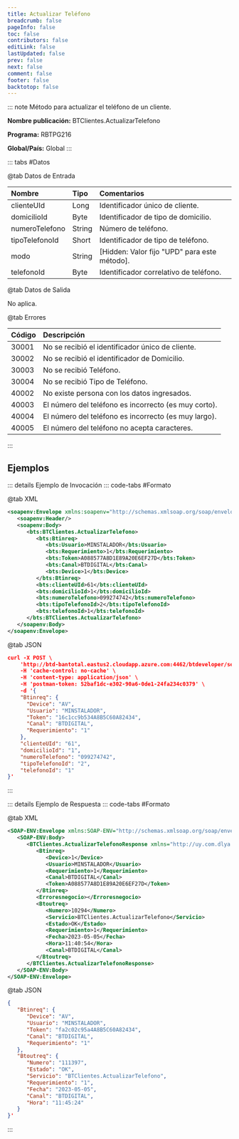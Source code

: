 ```yaml
---
title: Actualizar Teléfono
breadcrumb: false
pageInfo: false
toc: false
contributors: false
editLink: false
lastUpdated: false
prev: false
next: false
comment: false
footer: false
backtotop: false
---
```


<!-- ABRE DATOS DEL MÉTODO -->
::: note Método para actualizar el teléfono de un cliente.

**Nombre publicación:** BTClientes.ActualizarTelefono

**Programa:** RBTPG216

**Global/País:** Global
:::
<!-- CIERRA DATOS DEL MÉTODO -->

<!-- ABRE TABLA DE DATOS -->
::: tabs #Datos 

@tab Datos de Entrada

Nombre | Tipo | Comentarios
:--------- | :--------- | :---------
clienteUId | Long | Identificador único de cliente.
domicilioId | Byte | Identificador de tipo de domicilio.
numeroTelefono | String | Número de teléfono.
tipoTelefonoId | Short | Identificador de tipo de teléfono.
modo | String | [Hidden: Valor fijo "UPD" para este método].
telefonoId | Byte | Identificador correlativo de teléfono.

@tab Datos de Salida

No aplica.

@tab Errores

Código | Descripción
:--------- | :-----------
30001 | No se recibió el identificador único de cliente.
30002 | No se recibió el identificador de Domicilio.
30003 | No se recibió Teléfono.
30004 | No se recibió Tipo de Teléfono.
40002 | No existe persona con los datos ingresados.
40003 | El número del teléfono es incorrecto (es muy corto).
40004 | El número del teléfono es incorrecto (es muy largo).
40005 | El número del teléfono no acepta caracteres.
::: 
<!-- CIERRA TABLA DE DATOS -->

## **Ejemplos**

<!-- ABRE EJEMPLO DE INVOCACIÓN -->
::: details Ejemplo de Invocación 
::: code-tabs #Formato

@tab XML
```xml
<soapenv:Envelope xmlns:soapenv="http://schemas.xmlsoap.org/soap/envelope/" xmlns:bts="http://uy.com.dlya.bantotal/BTSOA/">
   <soapenv:Header/>
   <soapenv:Body>
      <bts:BTClientes.ActualizarTelefono>
         <bts:Btinreq>
            <bts:Usuario>MINSTALADOR</bts:Usuario>
            <bts:Requerimiento>1</bts:Requerimiento>
            <bts:Token>A088577A8D1E89A20E6EF27D</bts:Token>
            <bts:Canal>BTDIGITAL</bts:Canal>
            <bts:Device>1</bts:Device>
         </bts:Btinreq>
         <bts:clienteUId>61</bts:clienteUId>
         <bts:domicilioId>1</bts:domicilioId>
         <bts:numeroTelefono>099274742</bts:numeroTelefono>
         <bts:tipoTelefonoId>2</bts:tipoTelefonoId>
         <bts:telefonoId>1</bts:telefonoId>
      </bts:BTClientes.ActualizarTelefono>
   </soapenv:Body>
</soapenv:Envelope>
```

@tab JSON
```json
curl -X POST \
	'http://btd-bantotal.eastus2.cloudapp.azure.com:4462/btdeveloper/servlet/com.dlya.bantotal.odwsbt_BTClientes?ActualizarTelefono' \
	-H 'cache-control: no-cache' \
	-H 'content-type: application/json' \
	-H 'postman-token: 52baf1dc-e302-90a6-0de1-24fa234c0379' \
	-d '{
	"Btinreq": {
	  "Device": "AV",
	  "Usuario": "MINSTALADOR",
	  "Token": "16c1cc9b534A8B5C60A82434",
	  "Canal": "BTDIGITAL",
	  "Requerimiento": "1"
	},
	"clienteUId": "61",
    "domicilioId": "1",
    "numeroTelefono": "099274742",
    "tipoTelefonoId": "2",  
    "telefonoId": "1"
}'
```
:::
<!-- CIERRA EJEMPLO DE INVOCACIÓN -->

<!-- ABRE EJEMPLO DE RESPUESTA -->
::: details Ejemplo de Respuesta 
::: code-tabs #Formato

@tab XML
```xml
<SOAP-ENV:Envelope xmlns:SOAP-ENV="http://schemas.xmlsoap.org/soap/envelope/" xmlns:xsd="http://www.w3.org/2001/XMLSchema" xmlns:SOAP-ENC="http://schemas.xmlsoap.org/soap/encoding/" xmlns:xsi="http://www.w3.org/2001/XMLSchema-instance">
   <SOAP-ENV:Body>
      <BTClientes.ActualizarTelefonoResponse xmlns="http://uy.com.dlya.bantotal/BTSOA/">
         <Btinreq>
            <Device>1</Device>
            <Usuario>MINSTALADOR</Usuario>
            <Requerimiento>1</Requerimiento>
            <Canal>BTDIGITAL</Canal>
            <Token>A088577A8D1E89A20E6EF27D</Token>
         </Btinreq>
         <Erroresnegocio></Erroresnegocio>
         <Btoutreq>
            <Numero>10294</Numero>
            <Servicio>BTClientes.ActualizarTelefono</Servicio>
            <Estado>OK</Estado>
            <Requerimiento>1</Requerimiento>
            <Fecha>2023-05-05</Fecha>
            <Hora>11:40:54</Hora>
            <Canal>BTDIGITAL</Canal>
         </Btoutreq>
      </BTClientes.ActualizarTelefonoResponse>
   </SOAP-ENV:Body>
</SOAP-ENV:Envelope>
```

@tab JSON
```json
{ 
   "Btinreq": { 
      "Device": "AV", 
      "Usuario": "MINSTALADOR", 
      "Token": "fa2c02c95a4A8B5C60A82434", 
      "Canal": "BTDIGITAL", 
      "Requerimiento": "1" 
   }, 
   "Btoutreq": { 
      "Numero": "111397", 
      "Estado": "OK", 
      "Servicio": "BTClientes.ActualizarTelefono", 
      "Requerimiento": "1", 
      "Fecha": "2023-05-05", 
      "Canal": "BTDIGITAL", 
      "Hora": "11:45:24" 
   }
}'
```
::: 
<!-- CIERRA EJEMPLO DE RESPUESTA -->